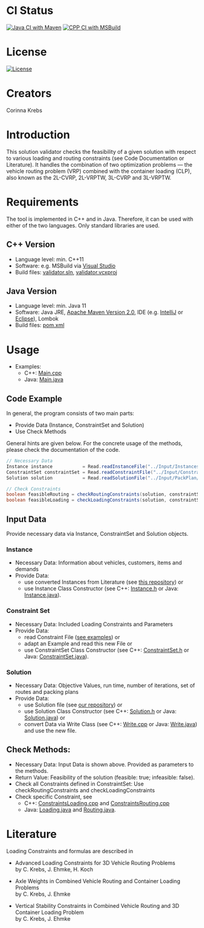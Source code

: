 # CI Status
[![Java CI with Maven](https://github.com/CorinnaKrebs/SolutionValidator/actions/workflows/maven.yml/badge.svg)](https://github.com/CorinnaKrebs/SolutionValidator/actions/workflows/maven.yml)
[![CPP CI with MSBuild](https://github.com/CorinnaKrebs/SolutionValidator/actions/workflows/msbuild.yml/badge.svg)](https://github.com/CorinnaKrebs/SolutionValidator/actions/workflows/msbuild.yml)

# License
[![License](https://img.shields.io/badge/License-Apache%202.0-blue.svg)](https://opensource.org/licenses/Apache-2.0)

# Creators
Corinna Krebs

# Introduction
This solution validator checks the feasibility of a given solution with respect to various loading and routing constraints (see Code Documentation or Literature).
It handles the combination of two optimization problems — the vehicle routing problem (VRP) combined with the container loading (CLP), also known as the 2L-CVRP, 2L-VRPTW, 3L-CVRP and 3L-VRPTW.

# Requirements
The tool is implemented in C++ and in Java. Therefore, it can be used with either of the two languages.
Only standard libraries are used.

## C++ Version
* Language level: min. C++11
* Software: e.g. MSBuild via [Visual Studio](https://visualstudio.microsoft.com/de/)
* Build files: [validator.sln](https://github.com/CorinnaKrebs/SolutionValidator/blob/master/cpp/Validator/Validator.sln), [validator.vcxproj](https://github.com/CorinnaKrebs/SolutionValidator/blob/master/cpp/Validator/Validator.vcxproj)

## Java Version
* Language level: min. Java 11
* Software: Java JRE, [Apache Maven Version 2.0](https://maven.apache.org/), IDE (e.g. [IntelliJ](https://www.jetbrains.com/de-de/idea/) or [Eclipse](https://www.eclipse.org/downloads/)), Lombok
* Build files: [pom.xml](https://github.com/CorinnaKrebs/SolutionValidator/blob/master/java/pom.xml)

# Usage
* Examples: 
  * C++: [Main.cpp](https://github.com/CorinnaKrebs/SolutionValidator/blob/master/cpp/Validator/Main.cpp)
  * Java: [Main.java](https://github.com/CorinnaKrebs/SolutionValidator/blob/master/java/src/main/java/com/threedimensionalloadingcvrp/validator/Main.java)

## Code Example
In general, the program consists of two main parts: 
* Provide Data (Instance, ConstraintSet and Solution)
* Use Check Methods

General hints are given below. For the concrete usage of the methods, please check the documentation of the code.

```Java
// Necessary Data
Instance instance           = Read.readInstanceFile("../Input/Instances/Krebs_Ehmke_Koch_2020/001_n020_m200_bt3.txt");
ConstraintSet constraintSet = Read.readConstraintFile("../Input/Constraint_Sets/P1.txt");
Solution solution           = Read.readSolutionFile("../Input/PackPlan/001_n020_m200_bt3_P1_1.txt", instance);

// Check Constraints
boolean feasibleRouting = checkRoutingConstraints(solution, constraintSet, instance);
boolean feasibleLoading = checkLoadingConstraints(solution, constraintSet, instance);
```


## Input Data
Provide necessary data via Instance, ConstraintSet and Solution objects.

### Instance
* Necessary Data: Information about vehicles, customers, items and demands
* Provide Data:
  * use converted Instances from Literature (see [this repository](https://github.com/CorinnaKrebs/Instances)) or
  * use Instance Class Constructor (see C++: [Instance.h](https://github.com/CorinnaKrebs/SolutionValidator/blob/master/cpp/Validator/Instance.h) or Java: [Instance.java](https://github.com/CorinnaKrebs/SolutionValidator/blob/master/java/src/main/java/com/threedimensionalloadingcvrp/validator/model/Instance.java)).

### Constraint Set
* Necessary Data: Included Loading Constraints and Parameters
* Provide Data: 
  * read Constraint File ([see examples](https://github.com/CorinnaKrebs/SolutionValidator/tree/master/Input/Constraint_Sets)) or
  * adapt an Example and read this new File or
  * use ConstraintSet Class Constructor (see C++: [ConstraintSet.h](https://github.com/CorinnaKrebs/SolutionValidator/blob/master/cpp/Validator/ConstraintSet.h) or Java: [ConstraintSet.java](https://github.com/CorinnaKrebs/SolutionValidator/blob/master/java/src/main/java/com/threedimensionalloadingcvrp/validator/model/ConstraintSet.java)).

### Solution
* Necessary Data: Objective Values, run time, number of iterations, set of routes and packing plans
* Provide Data:
  * use Solution file (see [our repository](https://github.com/CorinnaKrebs/Results)) or
  * use Solution Class Constructor (see C++: [Solution.h](https://github.com/CorinnaKrebs/SolutionValidator/blob/master/cpp/Validator/Solution.h) or Java: [Solution.java](https://github.com/CorinnaKrebs/SolutionValidator/blob/master/java/src/main/java/com/threedimensionalloadingcvrp/validator/model/Solution.java)) or
  * convert Data via Write Class (see C++: [Write.cpp](https://github.com/CorinnaKrebs/SolutionValidator/blob/master/cpp/Validator/Write.cpp) or Java: [Write.java](https://github.com/CorinnaKrebs/SolutionValidator/blob/master/java/src/main/java/com/threedimensionalloadingcvrp/validator/Write.java)) and use the new file.

## Check Methods: 
* Necessary Data: Input Data is shown above. Provided as parameters to the methods. 
* Return Value: Feasibility of the solution (feasible: true; infeasible: false). 
* Check all Constraints defined in ConstraintSet: Use checkRoutingConstraints and checkLoadingConstraints
* Check specific Constraint, see 
    * C++: [ConstraintsLoading.cpp](https://github.com/CorinnaKrebs/SolutionValidator/blob/master/cpp/Validator/ConstraintsLoading.cpp) and [ConstraintsRouting.cpp](https://github.com/CorinnaKrebs/SolutionValidator/blob/master/cpp/Validator/ConstraintsRouting.cpp)
    * Java: [Loading.java](https://github.com/CorinnaKrebs/SolutionValidator/blob/master/java/src/main/java/com/threedimensionalloadingcvrp/validator/constraints/Loading.java) and [Routing.java](https://github.com/CorinnaKrebs/SolutionValidator/blob/master/java/src/main/java/com/threedimensionalloadingcvrp/validator/constraints/Routing.java).

# Literature
Loading Constraints and formulas are described in

* Advanced Loading Constraints for 3D Vehicle Routing Problems <br>
by C. Krebs, J. Ehmke, H. Koch

* Axle Weights in Combined Vehicle Routing and Container Loading Problems <br>
by C. Krebs, J. Ehmke

* Vertical Stability Constraints in Combined Vehicle Routing and 3D Container Loading Problem <br>
by C. Krebs, J. Ehmke
